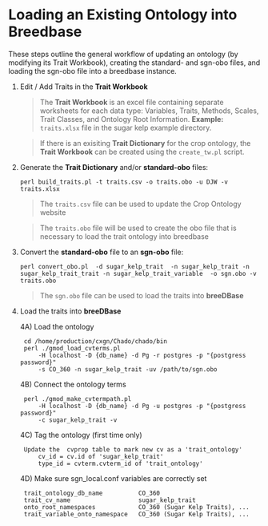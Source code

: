 Loading an Existing Ontology into Breedbase
========

These steps outline the general workflow of updating an ontology (by modifying its 
Trait Workbook), creating the standard- and sgn-obo files, and loading the 
sgn-obo file into a breedbase instance.

1) Edit / Add Traits in the **Trait Workbook**

    > The **Trait Workbook** is an excel file containing separate 
    > worksheets for each data type: Variables, Traits, Methods, 
    > Scales, Trait Classes, and Ontology Root Information.
    > **Example:** `traits.xlsx` file in the sugar kelp example directory.
    
    > If there is an exisiting **Trait Dictionary** for the crop ontology,
    > the **Trait Workbook** can be created using the `create_tw.pl` script.


2) Generate the **Trait Dictionary** and/or **standard-obo** files:
    
    `perl build_traits.pl -t traits.csv -o traits.obo -u DJW -v traits.xlsx`

     > The `traits.csv` file can be used to update the Crop Ontology website

     > The `traits.obo` file will be used to create the obo file that is necessary to load the trait ontology into breedbase


3) Convert the **standard-obo** file to an **sgn-obo** file:
    
    `perl convert_obo.pl 
        -d sugar_kelp_trait 
        -n sugar_kelp_trait -n sugar_kelp_trait_trait -n sugar_kelp_trait_variable 
        -o sgn.obo -v traits.obo`

    > The `sgn.obo` file can be used to load the traits into **breeDBase**


4) Load the traits into **breeDBase**

    4A) Load the ontology

        cd /home/production/cxgn/Chado/chado/bin
        perl ./gmod_load_cvterms.pl 
            -H localhost -D {db_name} -d Pg -r postgres -p "{postgress password}"
            -s CO_360 -n sugar_kelp_trait -uv /path/to/sgn.obo


    4B) Connect the ontology terms

        perl ./gmod_make_cvtermpath.pl 
            -H localhost -D {db_name} -d Pg -u postgres -p "{postgress password}" 
            -c sugar_kelp_trait -v


    4C) Tag the ontology (first time only)

        Update the  cvprop table to mark new cv as a 'trait_ontology'
            cv_id = cv.id of 'sugar_kelp_trait'
            type_id = cvterm.cvterm_id of 'trait_ontology'


    4D) Make sure sgn_local.conf variables are correctly set

        trait_ontology_db_name          CO_360
        trait_cv_name                   sugar_kelp_trait
        onto_root_namespaces            CO_360 (Sugar Kelp Traits), ...
        trait_variable_onto_namespace   CO_360 (Sugar Kelp Traits), ...
        
